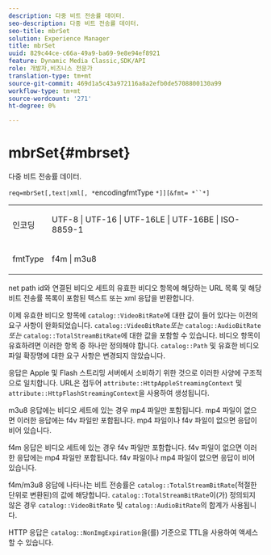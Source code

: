```yaml
---
description: 다중 비트 전송률 데이터.
seo-description: 다중 비트 전송률 데이터.
seo-title: mbrSet
solution: Experience Manager
title: mbrSet
uuid: 829c44ce-c66a-49a9-ba69-9e8e94ef8921
feature: Dynamic Media Classic,SDK/API
role: 개발자,비즈니스 전문가
translation-type: tm+mt
source-git-commit: 469d1a5c43a972116a8a2efb0de5708800130a99
workflow-type: tm+mt
source-wordcount: '271'
ht-degree: 0%

---
```



# mbrSet{#mbrset}

다중 비트 전송률 데이터.

`req=mbrSet[,text|xml[, *`encodingfmtType `*]][&fmt= *``*]`

<table id="simpletable_D2B8704E09B34337870A257CD7CB5C56"> 
 <tr class="strow"> 
  <td class="stentry"> <p><span class="codeph"><span class="varname"> 인코딩</span></span> </p> </td> 
  <td class="stentry"> <p><span class="codeph"> UTF-8 | UTF-16 | UTF-16LE | UTF-16BE | ISO-8859-1</span> </p></td> 
 </tr> 
 <tr class="strow"> 
  <td class="stentry"> <p><span class="codeph"><span class="varname"> fmtType</span></span> </p></td> 
  <td class="stentry"> <p><span class="codeph"> f4m | m3u8</span> </p></td> 
 </tr> 
</table>

net path id와 연결된 비디오 세트의 유효한 비디오 항목에 해당하는 URL 목록 및 해당 비트 전송률 목록이 포함된 텍스트 또는 xml 응답을 반환합니다.

이제 유효한 비디오 항목에 `catalog::VideoBitRate`에 대한 값이 들어 있다는 이전의 요구 사항이 완화되었습니다. `catalog::VideoBitRate`*또는* `catalog::AudioBitRate`*또는* `catalog::TotalStreamBitRate`에 대한 값을 포함할 수 있습니다. 비디오 항목이 유효하려면 이러한 항목 중 하나만 정의해야 합니다. `catalog::Path` 및 유효한 비디오 파일 확장명에 대한 요구 사항은 변경되지 않았습니다.

응답은 Apple 및 Flash 스트리밍 서버에서 소비하기 위한 것으로 이러한 사양에 구조적으로 일치합니다. URL은 접두어 `attribute::HttpAppleStreamingContext` 및 `attribute::HttpFlashStreamingContext`을 사용하여 생성됩니다.

m3u8 응답에는 비디오 세트에 있는 경우 mp4 파일만 포함됩니다. mp4 파일이 없으면 이러한 응답에는 f4v 파일만 포함됩니다. mp4 파일이나 f4v 파일이 없으면 응답이 비어 있습니다.

f4m 응답은 비디오 세트에 있는 경우 f4v 파일만 포함합니다. f4v 파일이 없으면 이러한 응답에는 mp4 파일만 포함됩니다. f4v 파일이나 mp4 파일이 없으면 응답이 비어 있습니다.

f4m/m3u8 응답에 나타나는 비트 전송률은 `catalog::TotalStreamBitRate`(적절한 단위로 변환된)의 값에 해당합니다. `catalog::TotalStreamBitRate`이(가) 정의되지 않은 경우 `catalog::VideoBitRate` 및 `catalog::AudioBitRate`의 합계가 사용됩니다.

HTTP 응답은 `catalog::NonImgExpiration`을(를) 기준으로 TTL을 사용하여 액세스할 수 있습니다.
